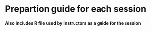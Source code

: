 Prepartion guide for each session
=================================

#### Also includes R file used by instructors as a guide for the session
